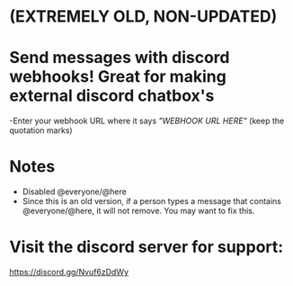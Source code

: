 
# (EXTREMELY OLD, NON-UPDATED)
# Send messages with discord webhooks! Great for making external discord chatbox's
-Enter your webhook URL where it says _"WEBHOOK URL HERE"_ (keep the quotation marks)

# Notes
- Disabled @everyone/@here
- Since this is an old version, if a person types a message that contains @everyone/@here, it will not remove. You may want to fix this.


# Visit the discord server for support:

https://discord.gg/Nvuf6zDdWy
